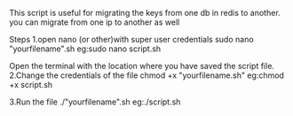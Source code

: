 This script is useful for migrating the keys from one db in redis to another.
you can migrate from one ip to another as well

Steps
1.open nano (or other)with super user credentials
  sudo nano "yourfilename".sh
  eg:sudo nano script.sh
  
Open the terminal with the location where you have saved the script file.
2.Change the credentials of the file
  chmod +x "yourfilename.sh"
  eg:chmod +x script.sh
  
3.Run the file
  ./"yourfilename".sh
  eg:./script.sh
